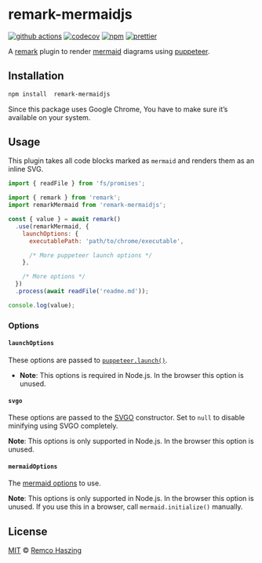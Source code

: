 # remark-mermaidjs

[![github actions](https://github.com/remcohaszing/remark-mermaidjs/actions/workflows/ci.yml/badge.svg)](https://github.com/remcohaszing/remark-mermaidjs/actions/workflows/ci.yml)
[![codecov](https://codecov.io/gh/remcohaszing/remark-mermaidjs/branch/main/graph/badge.svg)](https://codecov.io/gh/remcohaszing/remark-mermaidjs)
[![npm](https://img.shields.io/npm/v/remark-mermaidjs)](https://www.npmjs.com/package/remark-mermaidjs)
[![prettier](https://img.shields.io/badge/code_style-prettier-ff69b4.svg)](https://prettier.io)

A [remark](https://remark.js.org) plugin to render [mermaid](https://mermaid-js.github.io) diagrams
using [puppeteer](https://pptr.dev).

## Installation

```sh
npm install  remark-mermaidjs
```

Since this package uses Google Chrome, You have to make sure it’s available on your system.

## Usage

This plugin takes all code blocks marked as `mermaid` and renders them as an inline SVG.

```js
import { readFile } from 'fs/promises';

import { remark } from 'remark';
import remarkMermaid from 'remark-mermaidjs';

const { value } = await remark()
  .use(remarkMermaid, {
    launchOptions: {
      executablePath: 'path/to/chrome/executable',

      /* More puppeteer launch options */
    },

    /* More options */
  })
  .process(await readFile('readme.md'));

console.log(value);
```

### Options

#### `launchOptions`

These options are passed to
[`puppeteer.launch()`](https://pptr.dev/#?product=Puppeteer&show=api-puppeteerlaunchoptions).

- **Note**: This options is required in Node.js. In the browser this option is unused.

#### `svgo`

These options are passed to the [SVGO](https://github.com/svg/svgo) constructor. Set to `null` to
disable minifying using SVGO completely.

**Note**: This options is only supported in Node.js. In the browser this option is unused.

#### `mermaidOptions`

The [mermaid options](https://mermaid-js.github.io/mermaid/#/Setup) to use.

**Note**: This options is only supported in Node.js. In the browser this option is unused. If you
use this in a browser, call `mermaid.initialize()` manually.

## License

[MIT](LICENSE.md) © [Remco Haszing](https://github.com/remcohaszing)
